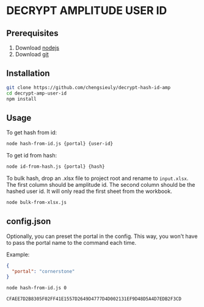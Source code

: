 # DECRYPT AMPLITUDE USER ID

## Prerequisites
1. Download [nodejs](https://nodejs.org/en/)
2. Download [git](https://git-scm.com/downloads)

## Installation
```bash
git clone https://github.com/chengsieuly/decrypt-hash-id-amp
cd decrypt-amp-user-id
npm install
```

## Usage
To get hash from id:

```bash
node hash-from-id.js {portal} {user-id}
```

To get id from hash:

```bash
node id-from-hash.js {portal} {hash}
```

To bulk hash, drop an .xlsx file to project root and rename to `input.xlsx`. The first column should be amplitude id. The second column should be the hashed user id. It will only read the first sheet from the workbook.

```bash
node bulk-from-xlsx.js
```

## config.json
Optionally, you can preset the portal in the config. This way, you won't have to pass the portal name to the command each time.

Example:
```config.json
{
  "portal": "cornerstone"
}
```

```bash
node hash-from-id.js 0

CFAEE7D2B8305F02FF41E1557D2649D4777D4D002131EF9D48D5A4D7EDB2F3CD
```